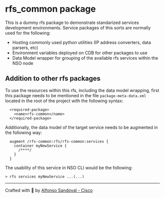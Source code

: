 # rfs_common package
This is a dummy rfs package to demonstrate standarized services development environments. Service packages of this sorts are normally used for the following:

- Hosting commonly used python utilities (IP address converters, data parsers, etc)
- Environment variables deployed on CDB for other packages to use
- Data Model wrapper for grouping of the available rfs services within the NSO node

## Addition to other rfs packages
To use the resources within this rfs, including the data model wrapping, first this package needs to be mentioned in the file ```package-meta-data.xml```   located in the root of the project with the following syntax:

```
  <required-package>
    <name>rfs-common</name>
  </required-package>
```

Additionally, the data model of the target service needs to be augmented in the following way:
```
  augment /rfs-common:rfs/rfs-common:services {
    container myNewService {
      /****/
    }
  }
```

The usability of this service in NSO CLI would be the following:
```
> rfs services myNewService ...(...)
```

---

Crafted with 🧡  by [Alfonso Sandoval - Cisco](https://linkedin.com/in/asandovalros)